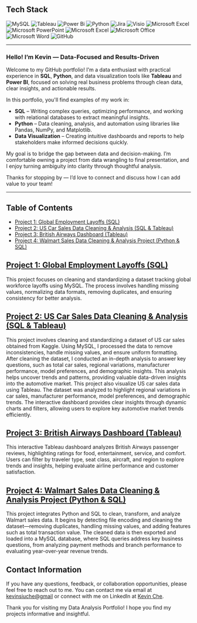 ## Tech Stack

![MySQL](https://img.shields.io/badge/mysql-%2300f.svg?style=for-the-badge&logo=mysql&logoColor=white)
![Tableau](https://img.shields.io/badge/Tableau-E97627?style=for-the-badge&logo=Tableau&logoColor=white)
![Power Bi](https://img.shields.io/badge/power_bi-F2C811?style=for-the-badge&logo=powerbi&logoColor=black)
![Python](https://img.shields.io/badge/Python-3776AB.svg?style=for-the-badge&logo=Python&logoColor=white)
![Jira](https://img.shields.io/badge/Jira-0052CC?style=for-the-badge&logo=Jira&logoColor=white)
![Visio](https://img.shields.io/badge/Microsoft_Visio-3955A3?style=for-the-badgee&logo=microsoft-visio&logoColor=white)
![Microsoft Excel](https://img.shields.io/badge/Microsoft_Excel-217346?style=for-the-badge&logo=microsoft-excel&logoColor=white)
![Microsoft PowerPoint](https://img.shields.io/badge/Microsoft_PowerPoint-B7472A?style=for-the-badge&logo=microsoft-powerpoint&logoColor=white)
![Microsoft Excel](https://img.shields.io/badge/Microsoft_Excel-217346?style=for-the-badge&logo=microsoft-excel&logoColor=white)
![Microsoft Office](https://img.shields.io/badge/Microsoft_Office-D83B01?style=for-the-badge&logo=microsoft-office&logoColor=white)
![Microsoft Word](https://img.shields.io/badge/Microsoft_Word-2B579A?style=for-the-badge&logo=microsoft-word&logoColor=white)
![GitHub](https://img.shields.io/badge/github-%23121011.svg?style=for-the-badge&logo=github&logoColor=white)

---

### Hello! I’m Kevin — Data-Focused and Results-Driven

Welcome to my GitHub portfolio! I'm a data enthusiast with practical experience in **SQL**, **Python**, and data visualization tools like **Tableau** and **Power BI**, focused on solving real business problems through clean data, clear insights, and actionable results.

In this portfolio, you'll find examples of my work in:

-  **SQL** – Writing complex queries, optimizing performance, and working with relational databases to extract meaningful insights.  
-  **Python** – Data cleaning, analysis, and automation using libraries like Pandas, NumPy, and Matplotlib.  
-  **Data Visualization** – Creating intuitive dashboards and reports to help stakeholders make informed decisions quickly.

My goal is to bridge the gap between data and decision-making. I’m comfortable owning a project from data wrangling to final presentation, and I enjoy turning ambiguity into clarity through thoughtful analysis.

Thanks for stopping by — I’d love to connect and discuss how I can add value to your team!

---

## Table of Contents

- [Project 1: Global Employment Layoffs (SQL)](https://github.com/kChe626/Layoffs_Data_Cleaning)
- [Project 2: US Car Sales Data Cleaning & Analysis (SQL & Tableau)](https://github.com/kChe626/Car_Sales)
- [Project 3: British Airways Dashboard (Tableau)](https://github.com/kChe626/Airways-Visulazation-Dashboard-Tableau)
- [Project 4: Walmart Sales Data Cleaning & Analysis Project (Python & SQL)](https://github.com/kChe626/Walmart)

## [Project 1: Global Employment Layoffs (SQL)](https://github.com/kChe626/Layoffs_Data_Cleaning)

This project focuses on cleaning and standardizing a dataset tracking global workforce layoffs using MySQL. The process involves handling missing values, normalizing data formats, removing duplicates, and ensuring consistency for better analysis.

## [Project 2: US Car Sales Data Cleaning & Analysis (SQL & Tableau)](https://github.com/kChe626/Car_Sales)

This project involves cleaning and standardizing a dataset of US car sales obtained from Kaggle. Using MySQL, I processed the data to remove inconsistencies, handle missing values, and ensure uniform formatting. After cleaning the dataset, I conducted an in-depth analysis to answer key questions, such as total car sales, regional variations, manufacturer performance, model preferences, and demographic insights. This analysis helps uncover trends and patterns, providing valuable data-driven insights into the automotive market. This project also visualize US car sales data using Tableau. The dataset was analyzed to highlight regional variations in car sales, manufacturer performance, model preferences, and demographic trends. The interactive dashboard provides clear insights through dynamic charts and filters, allowing users to explore key automotive market trends efficiently.

## [Project 3: British Airways Dashboard (Tableau)](https://github.com/kChe626/Airways-Visulazation-Dashboard-Tableau)

This interactive Tableau dashboard analyzes British Airways passenger reviews, highlighting ratings for food, entertainment, service, and comfort. Users can filter by traveler type, seat class, aircraft, and region to explore trends and insights, helping evaluate airline performance and customer satisfaction.

## [Project 4: Walmart Sales Data Cleaning & Analysis Project (Python & SQL)](https://github.com/kChe626/Walmart)

This project integrates Python and SQL to clean, transform, and analyze Walmart sales data. It begins by detecting file encoding and cleaning the dataset—removing duplicates, handling missing values, and adding features such as total transaction value. The cleaned data is then exported and loaded into a MySQL database, where SQL queries address key business questions, from analyzing payment methods and branch performance to evaluating year-over-year revenue trends.

## Contact Information

If you have any questions, feedback, or collaboration opportunities, please feel free to reach out to me. You can contact me via email at [kevinsiuche@gmail](mailto:kevinsiuche@gmail.com) or connect with me on LinkedIn at [Kevin Che](https://www.linkedin.com/in/kevin-che-78069ab0/).

Thank you for visiting my Data Analysis Portfolio! I hope you find my projects informative and insightful.

  



